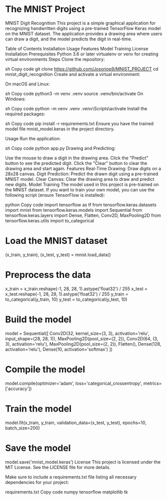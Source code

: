 # The MNIST Project
MNIST Digit Recognition
This project is a simple graphical application for recognizing handwritten digits using a pre-trained TensorFlow Keras model on the MNIST dataset. The application provides a drawing area where users can draw a digit, and the model predicts the digit in real-time.

Table of Contents
Installation
Usage
Features
Model Training
License
Installation
Prerequisites
Python 3.6 or later
virtualenv or venv for creating virtual environments
Steps
Clone the repository:

sh
Copy code
git clone https://github.com/Josoriop9/MNIST_PROJECT
cd mnist_digit_recognition
Create and activate a virtual environment:

On macOS and Linux:

sh
Copy code
python3 -m venv .venv
source .venv/bin/activate
On Windows:

sh
Copy code
python -m venv .venv
.venv\Scripts\activate
Install the required packages:

sh
Copy code
pip install -r requirements.txt
Ensure you have the trained model file mnist_model.keras in the project directory.

Usage
Run the application:

sh
Copy code
python app.py
Drawing and Predicting:

Use the mouse to draw a digit in the drawing area.
Click the "Predict" button to see the predicted digit.
Click the "Clear" button to clear the drawing area and start again.
Features
Real-Time Drawing: Draw digits on a 28x28 canvas.
Digit Prediction: Predict the drawn digit using a pre-trained MNIST model.
Clear Canvas: Clear the drawing area to draw and predict new digits.
Model Training
The model used in this project is pre-trained on the MNIST dataset. If you want to train your own model, you can use the following script (ensure TensorFlow is installed):

python
Copy code
import tensorflow as tf
from tensorflow.keras.datasets import mnist
from tensorflow.keras.models import Sequential
from tensorflow.keras.layers import Dense, Flatten, Conv2D, MaxPooling2D
from tensorflow.keras.utils import to_categorical

# Load the MNIST dataset
(x_train, y_train), (x_test, y_test) = mnist.load_data()

# Preprocess the data
x_train = x_train.reshape(-1, 28, 28, 1).astype('float32') / 255
x_test = x_test.reshape(-1, 28, 28, 1).astype('float32') / 255
y_train = to_categorical(y_train, 10)
y_test = to_categorical(y_test, 10)

# Build the model
model = Sequential([
    Conv2D(32, kernel_size=(3, 3), activation='relu', input_shape=(28, 28, 1)),
    MaxPooling2D(pool_size=(2, 2)),
    Conv2D(64, (3, 3), activation='relu'),
    MaxPooling2D(pool_size=(2, 2)),
    Flatten(),
    Dense(128, activation='relu'),
    Dense(10, activation='softmax')
])

# Compile the model
model.compile(optimizer='adam', loss='categorical_crossentropy', metrics=['accuracy'])

# Train the model
model.fit(x_train, y_train, validation_data=(x_test, y_test), epochs=10, batch_size=200)

# Save the model
model.save('mnist_model.keras')
License
This project is licensed under the MIT License. See the LICENSE file for more details.

Make sure to include a requirements.txt file listing all necessary dependencies for your project:

requirements.txt
Copy code
numpy
tensorflow
matplotlib
tk